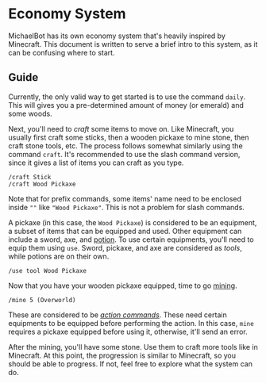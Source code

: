 # Economy System

MichaelBot has its own economy system that's heavily inspired by Minecraft. This document is written to serve a brief intro to this system, as it can be confusing where to start.

## Guide

Currently, the only valid way to get started is to use the command `daily`. This will gives you a pre-determined amount of money (or emerald) and some woods.

Next, you'll need to *craft* some items to move on. Like Minecraft, you usually first craft some sticks, then a wooden pickaxe to mine stone, then craft stone tools, etc. The process follows somewhat similarly using the command `craft`. It's recommended to use the slash command version, since it gives a list of items you can craft as you type.

```
/craft Stick
/craft Wood Pickaxe
```

Note that for prefix commands, some items' name need to be enclosed inside `""` like `"Wood Pickaxe"`. This is not a problem for slash commands.

A pickaxe (in this case, the `Wood Pickaxe`) is considered to be an equipment, a subset of items that can be equipped and used. Other equipment can include a sword, axe, and [potion](potions.md). To use certain equipments, you'll need to equip them using `use`. Sword, pickaxe, and axe are considered as *tools*, while potions are on their own.

```
/use tool Wood Pickaxe
```

Now that you have your wooden pickaxe equipped, time to go [mining](action.md).

```
/mine 5 (Overworld)
```

These are considered to be [*action commands*](action.md). These need certain equipments to be equipped before performing the action. In this case, `mine` requires a pickaxe equipped before using it, otherwise, it'll send an error.

After the mining, you'll have some stone. Use them to craft more tools like in Minecraft. At this point, the progression is similar to Minecraft, so you should be able to progress. If not, feel free to explore what the system can do.
